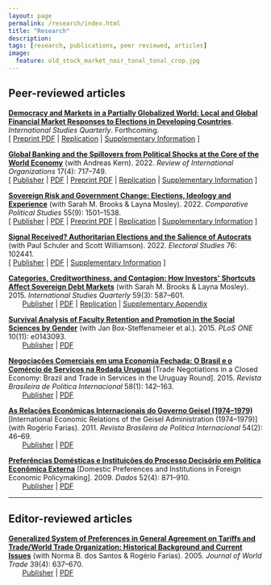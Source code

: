 ```yaml
---
layout: page
permalink: /research/index.html
title: "Research"
description:
tags: [research, publications, peer reviewed, articles]
image:
  feature: old_stock_market_noir_tonal_tonal_crop.jpg
---
```


## Peer-reviewed articles

__<a href="https://doi.org/10.31235/osf.io/upevz" target="_blank">Democracy and Markets in a Partially Globalized World: Local and Global Financial Market Responses to Elections in Developing Countries</a>__. _International Studies Quarterly_. Forthcoming.<br/>
[ <a href="https://doi.org/10.31235/osf.io/upevz" target="_blank">Preprint PDF</a> \| <a href="https://osf.io/usve8/" target="_blank">Replication</a> \| <a href="https://osf.io/fwmcd/" target="_blank">Supplementary Information</a> ]

__<a href="https://doi.org/10.1007/s11558-021-09446-w" target="_blank">Global Banking and the Spillovers from Political Shocks at the Core of the World Economy</a>__ (with Andreas Kern). 2022. _Review of International Organizations_ 17(4): 717–749.<br/>
[ <a href="https://doi.org/10.1007/s11558-021-09446-w" target="_blank">Publisher</a> \| <a href="../pdf/Cunha_Kern_2022_RIO.pdf" target="_blank">PDF</a> \| <a href="https://doi.org/10.31235/osf.io/xr3un" target="_blank">Preprint PDF</a> \| <a href="https://osf.io/xnuf3/" target="_blank">Replication</a> \| <a href="https://osf.io/835fw/" target="_blank">Supplementary Information</a> ]

__<a href="https://doi.org/10.1177%2F00104140211047407" target="_blank">Sovereign Risk and Government Change: Elections, Ideology and Experience</a>__ (with Sarah M. Brooks & Layna Mosley). 2022. _Comparative Political Studies_ 55(9): 1501–1538.<br/>
[ <a href="https://doi.org/10.1177%2F00104140211047407" target="_blank">Publisher</a> \| <a href="../pdf/Brooks_Cunha_Mosley_2022_CPS.pdf" target="_blank">PDF</a> \| <a href="https://doi.org/10.31235/osf.io/5axvm" target="_blank">Preprint PDF</a> \| <a href="https://doi.org/10.7910/DVN/WJGJQ7" target="_blank">Replication</a> \| <a href="https://osf.io/2zvrb/" target="_blank">Supplementary Information</a> ]

__<a href="https://doi.org/10.1016/j.electstud.2022.102441" target="_blank">Signal Received? Authoritarian Elections and the Salience of Autocrats</a>__ (with Paul Schuler and Scott Williamson). 2022. _Electoral Studies_ 76: 102441. <br/>
[ <a href="https://doi.org/10.1016/j.electstud.2022.102441" target="_blank">Publisher</a> \| <a href="../pdf/Cunha_Schuler_Williamson_2022_ES.pdf" target="_blank">PDF</a> \| <a href="../pdf/Cunha_Schuler_Williamson_ES_Appendix.pdf" target="_blank">Supplementary Information</a> ]

__<a href="https://doi.org/10.1111/isqu.12173" target="_blank">Categories, Creditworthiness, and Contagion: How Investors' Shortcuts Affect Sovereign Debt Markets</a>__ (with Sarah M. Brooks & Layna Mosley). 2015. _International Studies Quarterly_ 59(3): 587–601.<br/>
&nbsp;&nbsp;&nbsp;&nbsp;&nbsp;&nbsp; <a href="https://doi.org/10.1111/isqu.12173" target="_blank">Publisher</a> \| <a href="../pdf/Brooks_Cunha_Mosley_2015_ISQ.pdf" target="_blank">PDF</a> \| <a href="https://dx.doi.org/10.7910/DVN/TPAB95" target="_blank">Replication</a> \| <a href="../pdf/Brooks_Cunha_Mosley_2015_ISQ_Appendix.pdf" target="_blank">Supplementary Appendix</a>

__<a href="https://doi.org/10.1371/journal.pone.0143093" target="_blank">Survival Analysis of Faculty Retention and Promotion in the Social Sciences by Gender</a>__ (with Jan Box-Steffensmeier et al.). 2015. _PLoS ONE_ 10(11): e0143093. <br/>
&nbsp;&nbsp;&nbsp;&nbsp;&nbsp;&nbsp; <a href="https://doi.org/10.1371/journal.pone.0143093" target="_blank">Publisher</a> \| <a href="https://www.plosone.org/article/fetchObject.action?uri=info:doi/10.1371/journal.pone.0143093&representation=PDF" target="_blank">PDF</a>

__<a href="https://dx.doi.org/10.1590/0034-7329201500108" target="_blank">Negociações Comerciais em uma Economia Fechada: O Brasil e o Comércio de Serviços na Rodada Uruguai</a>__ [Trade Negotiations in a Closed Economy: Brazil and Trade in Services in the Uruguay Round]. 2015. _Revista Brasileira de Política Internacional_ 58(1): 142–163.<br/>
&nbsp;&nbsp;&nbsp;&nbsp;&nbsp;&nbsp; <a href="https://dx.doi.org/10.1590/0034-7329201500108" target="_blank">Publisher</a> \| <a href="https://www.scielo.br/pdf/rbpi/v58n1/0034-7329-rbpi-58-01-00142.pdf" target="_blank">PDF</a>

__<a href="https://dx.doi.org/10.1590/S0034-73292011000200003" target="_blank">As Relações Econômicas Internacionais do Governo Geisel (1974–1979)</a>__ [International Economic Relations of the Geisel Administration (1974–1979)] (with Rogério Farias). 2011. _Revista Brasileira de Política Internacional_ 54(2): 46–69. <br/>
&nbsp;&nbsp;&nbsp;&nbsp;&nbsp;&nbsp; <a href="https://dx.doi.org/10.1590/S0034-73292011000200003" target="_blank">Publisher</a> \| <a href="https://www.scielo.br/pdf/rbpi/v54n2/v54n2a03.pdf" target="_blank">PDF</a>

__<a href="https://dx.doi.org/10.1590/S0011-52582009000400003" target="_blank">Preferências Domésticas e Instituições do Processo Decisório em Política Econômica Externa</a>__ [Domestic Preferences and Institutions in Foreign Economic Policymaking]. 2009. _Dados_ 52(4): 871–910.<br/>
&nbsp;&nbsp;&nbsp;&nbsp;&nbsp;&nbsp; <a href="https://dx.doi.org/10.1590/S0011-52582009000400003" target="_blank">Publisher</a> \| <a href="https://www.scielo.br/pdf/dados/v52n4/v52n4a03.pdf" target="_blank">PDF</a>

***
## Editor-reviewed articles

__<a href="https://www.kluwerlawonline.com/abstract.php?area=Journals&id=TRAD2005039" target="_blank">Generalized System of Preferences in General Agreement on Tariffs and Trade/World Trade Organization: Historical Background and Current Issues</a>__ (with Norma B. dos Santos & Rogério Farias). 2005. _Journal of World Trade_ 39(4): 637–670.<br/>
&nbsp;&nbsp;&nbsp;&nbsp;&nbsp;&nbsp; <a href="https://www.kluwerlawonline.com/abstract.php?area=Journals&id=TRAD2005039" target="_blank">Publisher</a> \| <a href="../pdf/Santos_Farias_Cunha_2005_World_Trade.pdf" target="_blank">PDF</a>


